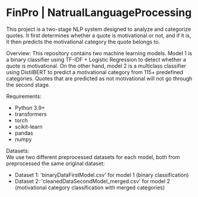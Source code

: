 # FinPro | NatrualLanguageProcessing 

This project is a two-stage NLP system designed to analyze and categorize quotes. It first determines whether a quote is motivational or not, and if it is, it then predicts the motivational category the quote belongs to.

Overview:
This repository contains two machine learning models. Model 1 is a binary classifier using TF-IDF + Logistic Regression to detect whether a quote is motivational. On the other hand, model 2 is a multiclass classifier using DistilBERT to predict a motivational category from 115+ predefined categories. Quotes that are predicted as not motivational will not go through the second stage.

Requirements:
  - Python 3.9+
  - transformers
  - torch
  - scikit-learn
  - pandas
  - numpy

Datasets:   
We use two different preprocessed datasets for each model, both from preprocessed the same original dataset:
  - Dataset 1: 'binaryDataFirstModel.csv' for model 1 (binary classification)
  - Dataset 2: 'cleanedDataSecondModel_merged.csv' for model 2 (motivational category classification with merged categories)
